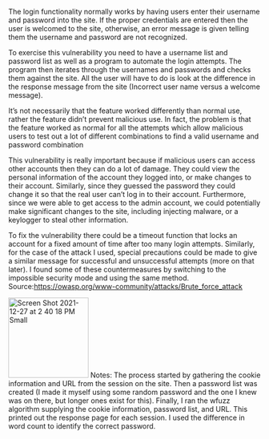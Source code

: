 The login functionality normally works by having users enter their username and password into the site. 
If the proper credentials are entered then the user is welcomed to the site, otherwise, an error message is given telling them the username and password are not recognized.

To exercise this vulnerability you need to have a username list and password list as well as a program to automate the login attempts. 
The program then iterates through the usernames and passwords and checks them against the site. 
All the user will have to do is look at the difference in the response message from the site (Incorrect user name versus a welcome message). 

It’s not necessarily that the feature worked differently than normal use, rather the feature didn’t prevent malicious use. 
In fact, the problem is that the feature worked as normal for all the attempts which allow malicious users to test out a lot of different combinations to find a valid username and password combination

This vulnerability is really important because if malicious users can access other accounts then they can do a lot of damage. 
They could view the personal information of the account they logged into, or make changes to their account. 
Similarly, since they guessed the password they could change it so that the real user can’t log in to their account. 
Furthermore, since we were able to get access to the admin account, we could potentially make significant changes to the site, including injecting malware, or a keylogger to steal other information.

To fix the vulnerability there could be a timeout function that locks an account for a fixed amount of time after too many login attempts. 
Similarly, for the case of the attack I used, special precautions could be made to give a similar message for successful and unsuccessful attempts (more on that later). 
I found some of these countermeasures by switching to the impossible security mode and using the same method.  
Source:https://owasp.org/www-community/attacks/Brute_force_attack

<img width="160" alt="Screen Shot 2021-12-27 at 2 40 18 PM Small" src="https://user-images.githubusercontent.com/41707123/147511738-424d9154-8f19-4e13-b296-250b4d9ebef3.png">
Notes: The process started by gathering the cookie information and URL from the session on the site. 
Then a password list was created (I made it myself using some random password and the one I knew was on there, but longer ones exist for this).
Finally, I ran the wfuzz algorithm supplying the cookie information, password list, and URL. This printed out the response page for each session. 
I used the difference in word count to identify the correct password. 
